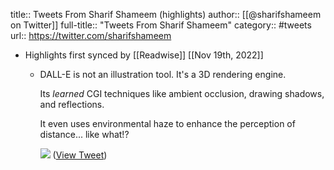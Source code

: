 title:: Tweets From Sharif Shameem (highlights)
author:: [[@sharifshameem on Twitter]]
full-title:: "Tweets From Sharif Shameem"
category:: #tweets
url:: https://twitter.com/sharifshameem

- Highlights first synced by [[Readwise]] [[Nov 19th, 2022]]
	- DALL-E is not an illustration tool. It's a 3D rendering engine. 
	  
	  Its *learned* CGI techniques like ambient occlusion, drawing shadows, and reflections.
	  
	  It even uses environmental haze to enhance the perception of distance... like what!? 
	  
	  ![](https://pbs.twimg.com/media/FP2hfvbUYAAT-32.jpg) ([View Tweet](https://twitter.com/sharifshameem/status/1512552894754529281))